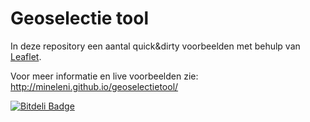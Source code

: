 # Geoselectie tool

In deze repository een aantal quick&dirty voorbeelden met behulp van [Leaflet](http://leafletjs.com/).

Voor meer informatie en live voorbeelden zie: http://mineleni.github.io/geoselectietool/


[![Bitdeli Badge](https://d2weczhvl823v0.cloudfront.net/MinELenI/geoselectietool/trend.png)](https://bitdeli.com/free "Bitdeli Badge")

